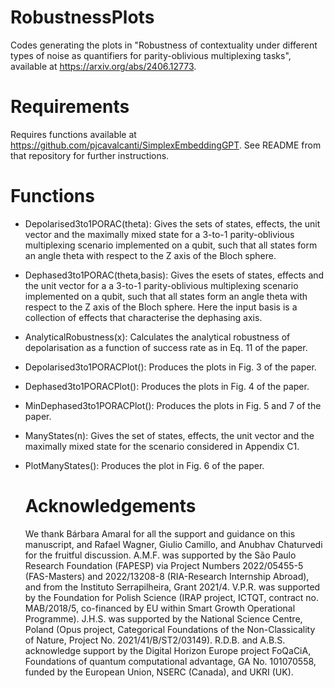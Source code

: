 # RobustnessPlots
Codes generating the plots in "Robustness of contextuality under different types of noise as quantifiers for parity-oblivious multiplexing tasks", available at https://arxiv.org/abs/2406.12773.

# Requirements
Requires functions available at https://github.com/pjcavalcanti/SimplexEmbeddingGPT. See README from that repository for further instructions.

# Functions
- Depolarised3to1PORAC(theta): Gives the sets of states, effects, the unit vector and the maximally mixed state for a 3-to-1 parity-oblivious multiplexing scenario implemented on a qubit, such that all states form an angle theta with respect to the Z axis of the Bloch sphere.
- Dephased3to1PORAC(theta,basis): Gives the esets of states, effects and the unit vector for a a 3-to-1 parity-oblivious multiplexing scenario implemented on a qubit, such that all states form an angle theta with respect to the Z axis of the Bloch sphere. Here the input basis is a collection of effects that characterise the dephasing axis.
- AnalyticalRobustness(x): Calculates the analytical robustness of depolarisation as a function of success rate as in Eq. 11 of the paper.
- Depolarised3to1PORACPlot(): Produces the plots in Fig. 3 of the paper.
- Dephased3to1PORACPlot(): Produces the plots in Fig. 4 of the paper.
- MinDephased3to1PORACPlot(): Produces the plots in Fig. 5 and 7 of the paper.
- ManyStates(n): Gives the set of states, effects, the unit vector and the maximally mixed state for the scenario considered in Appendix C1.
- PlotManyStates(): Produces the plot in Fig. 6 of the paper.

  # Acknowledgements
  We thank Bárbara Amaral for all the support and guidance on this manuscript, and Rafael Wagner, Giulio Camillo, and Anubhav Chaturvedi for the fruitful discussion. A.M.F. was supported by the São Paulo Research Foundation (FAPESP)  via Project Numbers 2022/05455-5 (FAS-Masters) and 2022/13208-8 (RIA-Research Internship Abroad), and from the Instituto Serrapilheira, Grant 2021/4. V.P.R. was supported by the Foundation for Polish Science (IRAP project, ICTQT, contract no. MAB/2018/5, co-financed by EU within Smart Growth Operational Programme). J.H.S. was supported by the National Science Centre, Poland (Opus project, Categorical Foundations of the Non-Classicality of Nature, Project
No. 2021/41/B/ST2/03149). R.D.B. and A.B.S. acknowledge support by the Digital Horizon Europe project FoQaCiA, Foundations of quantum computational advantage, GA No. 101070558, funded by the European Union, NSERC (Canada), and UKRI
(UK).
